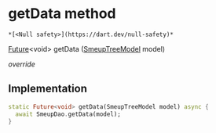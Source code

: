 


# getData method




    *[<Null safety>](https://dart.dev/null-safety)*




[Future](https://api.flutter.dev/flutter/dart-async/Future-class.html)&lt;void> getData
([SmeupTreeModel](../../smeup_models_widgets_smeup_tree_model/SmeupTreeModel-class.md) model)

_override_






## Implementation

```dart
static Future<void> getData(SmeupTreeModel model) async {
  await SmeupDao.getData(model);
}
```







